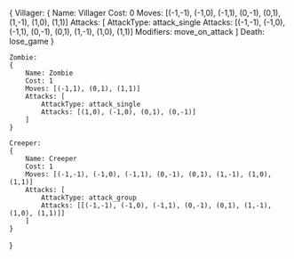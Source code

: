 {
    Villager:
    {
        Name: Villager
        Cost: 0
        Moves: [(-1,-1), (-1,0), (-1,1), (0,-1), (0,1), (1,-1), (1,0), (1,1)]
        Attacks: [
            AttackType: attack_single
            Attacks: [(-1,-1), (-1,0), (-1,1), (0,-1), (0,1), (1,-1), (1,0), (1,1)]
            Modifiers: move_on_attack
        ]
        Death: lose_game
    }


    Zombie:
    {
        Name: Zombie
        Cost: 1
        Moves: [(-1,1), (0,1), (1,1)]
        Attacks: [
            AttackType: attack_single
            Attacks: [(1,0), (-1,0), (0,1), (0,-1)]
        ]
    }
    
    Creeper:
    {
        Name: Creeper
        Cost: 1
        Moves: [(-1,-1), (-1,0), (-1,1), (0,-1), (0,1), (1,-1), (1,0), (1,1)]
        Attacks: [
            AttackType: attack_group
            Attacks: [[(-1,-1), (-1,0), (-1,1), (0,-1), (0,1), (1,-1), (1,0), (1,1)]]
        ]
    }

}
